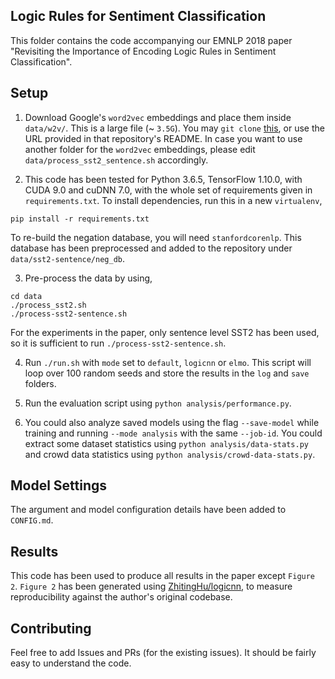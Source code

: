 ## Logic Rules for Sentiment Classification

This folder contains the code accompanying our EMNLP 2018 paper "Revisiting the Importance of Encoding Logic Rules in Sentiment Classification".

## Setup

1. Download Google's `word2vec` embeddings and place them inside `data/w2v/`. This is a large file (~ `3.5G`). You may `git clone` [this](https://github.com/mmihaltz/word2vec-GoogleNews-vectors), or use the URL provided in that repository's README. In case you want to use another folder for the `word2vec` embeddings, please edit `data/process_sst2_sentence.sh` accordingly.

2. This code has been tested for Python 3.6.5, TensorFlow 1.10.0, with CUDA 9.0 and cuDNN 7.0, with the whole set of requirements given in `requirements.txt`. To install dependencies, run this in a new `virtualenv`,
```
pip install -r requirements.txt
```
To re-build the negation database, you will need `stanfordcorenlp`. This database has been preprocessed and added to the repository under `data/sst2-sentence/neg_db`.

3. Pre-process the data by using,
```
cd data
./process_sst2.sh
./process-sst2-sentence.sh
```
For the experiments in the paper, only sentence level SST2 has been used, so it is sufficient to run `./process-sst2-sentence.sh`.

4. Run `./run.sh` with `mode` set to `default`, `logicnn` or `elmo`. This script will loop over 100 random seeds and store the results in the `log` and `save` folders.

5. Run the evaluation script using `python analysis/performance.py`.

6. You could also analyze saved models using the flag `--save-model` while training and running `--mode analysis` with the same `--job-id`. You could extract some dataset statistics using `python analysis/data-stats.py` and crowd data statistics using `python analysis/crowd-data-stats.py`.

## Model Settings
The argument and model configuration details have been added to `CONFIG.md`.

## Results

This code has been used to produce all results in the paper except `Figure 2`. `Figure 2` has been generated using [ZhitingHu/logicnn](https://github.com/ZhitingHu/logicnn/), to measure reproducibility against the author's original codebase.

## Contributing
Feel free to add Issues and PRs (for the existing issues). It should be fairly easy to understand the code.
